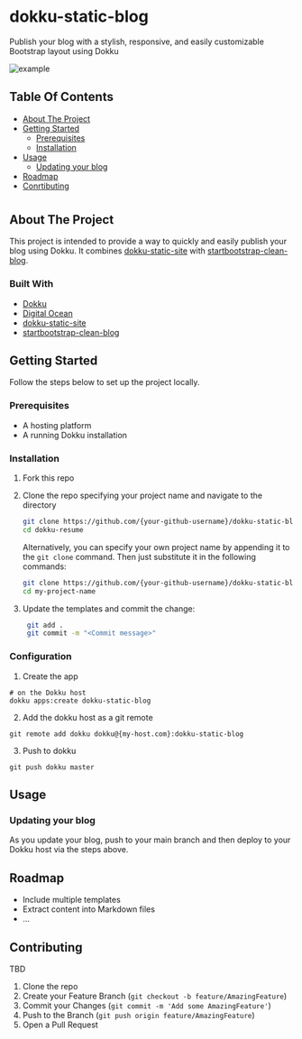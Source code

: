 # dokku-static-blog
Publish your blog with a stylish, responsive, and easily customizable Bootstrap layout using Dokku

![example](./example.jpg)

<!-- TABLE OF CONTENTS -->
## Table Of Contents
- [About The Project](#about-the-project)
- [Getting Started](#getting-started)
   - [Prerequisites](#prerequisites)
   - [Installation](#installation)
- [Usage](#usage)
   - [Updating your blog](#updating-your-blog)
- [Roadmap](#roadmap)
- [Conrtibuting](#contributing)

#

<!-- ABOUT THE PROJECT -->
## About The Project
This project is intended to provide a way to quickly and easily publish your blog using Dokku. It combines [dokku-static-site](https://github.com/glogiotatidis/dokku-static-site) with [startbootstrap-clean-blog](https://github.com/StartBootstrap/startbootstrap-clean-blog). 


### Built With

* [Dokku](https://dokku.com/)
* [Digital Ocean](https://marketplace.digitalocean.com/apps/dokku/)
* [dokku-static-site](https://github.com/glogiotatidis/dokku-static-site)
* [startbootstrap-clean-blog](https://github.com/StartBootstrap/startbootstrap-clean-blog)


<!-- GETTING STARTED -->
## Getting Started

Follow the steps below to set up the project locally.

### Prerequisites

* A hosting platform 
* A running Dokku installation

### Installation

1. Fork this repo

2. Clone the repo specifying your project name and navigate to the directory
   ```sh
   git clone https://github.com/{your-github-username}/dokku-static-blog.git
   cd dokku-resume
   ```

   Alternatively, you can specify your own project name by appending it to the `git clone` command. Then just substitute it in the following commands:
   ```sh
   git clone https://github.com/{your-github-username}/dokku-static-blog.git my-project-name
   cd my-project-name
   ```

   
3. Update the templates and commit the change:
   ```sh
    git add .
    git commit -m "<Commit message>"
   ```

### Configuration

1. Create the app
```
# on the Dokku host
dokku apps:create dokku-static-blog
```

2. Add the dokku host as a git remote

```
git remote add dokku dokku@{my-host.com}:dokku-static-blog
```

3. Push to dokku

```
git push dokku master
```

<!-- USAGE EXAMPLES -->
## Usage
### Updating your blog
As you update your blog, push to your main branch and then deploy to your Dokku host via the steps above.


<!-- ROADMAP -->
## Roadmap
* Include multiple templates
* Extract content into Markdown files
* ...

<!-- CONTRIBUTING -->
## Contributing
TBD

1. Clone the repo
2. Create your Feature Branch (`git checkout -b feature/AmazingFeature`)
3. Commit your Changes (`git commit -m 'Add some AmazingFeature'`)
4. Push to the Branch (`git push origin feature/AmazingFeature`)
5. Open a Pull Request
